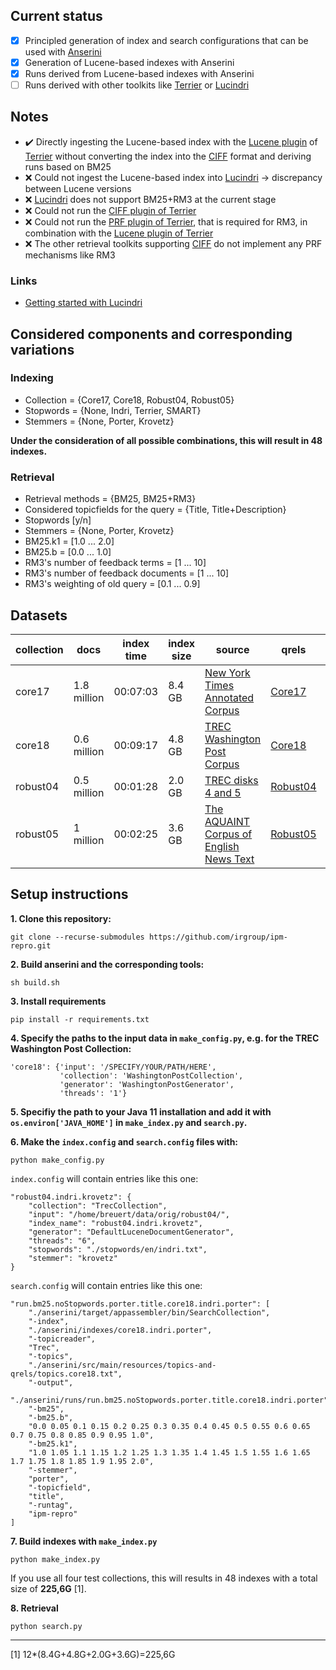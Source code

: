## Current status

- [x] Principled generation of index and search configurations that can be used with [Anserini](https://github.com/castorini/anserini)
- [x] Generation of Lucene-based indexes with Anserini
- [x] Runs derived from Lucene-based indexes with Anserini
- [ ] Runs derived with other toolkits like [Terrier](https://github.com/terrier-org/terrier-core) or [Lucindri](https://github.com/lemurproject/Lucindri)

## Notes

- :heavy_check_mark: Directly ingesting the Lucene-based index with the [Lucene plugin](https://github.com/terrierteam/terrier-lucene) of [Terrier](https://github.com/terrier-org/terrier-core) without converting the index into the [CIFF](https://github.com/osirrc/ciff) format and deriving runs based on BM25
- :x: Could not ingest the Lucene-based index into [Lucindri](https://github.com/lemurproject/Lucindri) &rarr; discrepancy between Lucene versions
- :x: [Lucindri](https://github.com/lemurproject/Lucindri) does not support BM25+RM3 at the current stage
- :x: Could not run the [CIFF plugin of Terrier](https://github.com/terrierteam/terrier-ciff)
- :x: Could not run the [PRF plugin of Terrier](https://github.com/terrierteam/terrier-prf), that is required for RM3, in combination with the [Lucene plugin of Terrier](https://github.com/terrierteam/terrier-lucene)
- :x: The other retrieval toolkits supporting [CIFF](https://github.com/osirrc/ciff) do not implement any PRF mechanisms like RM3

### Links

- [Getting started with Lucindri](https://lemurproject.org/lucindri.php)

## Considered components and corresponding variations

### Indexing

- Collection = {Core17, Core18, Robust04, Robust05}
- Stopwords = {None, Indri, Terrier, SMART}
- Stemmers = {None, Porter, Krovetz}

**Under the consideration of all possible combinations, this will result in 48 indexes.**

### Retrieval

- Retrieval methods = {BM25, BM25+RM3}
- Considered topicfields for the query = {Title, Title+Description}
- Stopwords [y/n]
- Stemmers = {None, Porter, Krovetz}
- BM25.k1 = [1.0 ... 2.0]
- BM25.b = [0.0 ... 1.0]
- RM3's number of feedback terms = [1 ... 10]
- RM3's number of feedback documents = [1 ... 10]
- RM3's weighting of old query = [0.1 ... 0.9]

## Datasets

| collection | docs | index time | index size | source | qrels | topics | 
| --- | --- | --- | --- | --- | --- | --- |
| core17 | 1.8 million | 00:07:03 | 8.4 GB | [New York Times Annotated Corpus](https://catalog.ldc.upenn.edu/LDC2008T19)| [Core17](https://trec.nist.gov/data/core/qrels.txt)| [Core17](https://trec.nist.gov/data/core/core_nist.txt)|
| core18 | 0.6 million | 00:09:17 | 4.8 GB |[TREC Washington Post Corpus](https://trec.nist.gov/data/wapost/) | [Core18](https://trec.nist.gov/data/core/qrels2018.txt)| [Core18](https://trec.nist.gov/data/core/topics2018.txt)|
| robust04 | 0.5 million | 00:01:28 | 2.0 GB | [TREC disks 4 and 5](https://trec.nist.gov/data/cd45/index.html)| [Robust04](https://trec.nist.gov/data/robust/qrels.robust2004.txt)| [Robust04](https://trec.nist.gov/data/robust/04.testset.gz)|
| robust05 | 1 million | 00:02:25 | 3.6 GB | [The AQUAINT Corpus of English News Text](https://catalog.ldc.upenn.edu/LDC2002T31)| [Robust05](https://trec.nist.gov/data/robust/05/TREC2005.qrels.txt)| [Robust05](https://trec.nist.gov/data/robust/05/05.50.topics.txt)|

## Setup instructions

**1. Clone this repository:**
```
git clone --recurse-submodules https://github.com/irgroup/ipm-repro.git
```

**2. Build anserini and the corresponding tools:**
```
sh build.sh
```

**3. Install requirements**
```
pip install -r requirements.txt
```

**4. Specify the paths to the input data in `make_config.py`, e.g. for the TREC Washington Post Collection:**
```
'core18': {'input': '/SPECIFY/YOUR/PATH/HERE',
           'collection': 'WashingtonPostCollection',        
           'generator': 'WashingtonPostGenerator',
           'threads': '1'}
```

**5. Specifiy the path to your Java 11 installation and add it with `os.environ['JAVA_HOME']` in `make_index.py` and `search.py`.**

**6. Make the `index.config` and `search.config` files with:**
```
python make_config.py
```

`index.config` will contain entries like this one:

    "robust04.indri.krovetz": {
        "collection": "TrecCollection",
        "input": "/home/breuert/data/orig/robust04/",
        "index_name": "robust04.indri.krovetz",
        "generator": "DefaultLuceneDocumentGenerator",
        "threads": "6",
        "stopwords": "./stopwords/en/indri.txt",
        "stemmer": "krovetz"
    }

`search.config` will contain entries like this one:

    "run.bm25.noStopwords.porter.title.core18.indri.porter": [
        "./anserini/target/appassembler/bin/SearchCollection",
        "-index",
        "./anserini/indexes/core18.indri.porter",
        "-topicreader",
        "Trec",
        "-topics",
        "./anserini/src/main/resources/topics-and-qrels/topics.core18.txt",
        "-output",
        "./anserini/runs/run.bm25.noStopwords.porter.title.core18.indri.porter",
        "-bm25",
        "-bm25.b",
        "0.0 0.05 0.1 0.15 0.2 0.25 0.3 0.35 0.4 0.45 0.5 0.55 0.6 0.65 0.7 0.75 0.8 0.85 0.9 0.95 1.0",
        "-bm25.k1",
        "1.0 1.05 1.1 1.15 1.2 1.25 1.3 1.35 1.4 1.45 1.5 1.55 1.6 1.65 1.7 1.75 1.8 1.85 1.9 1.95 2.0",
        "-stemmer",
        "porter",
        "-topicfield",
        "title",
        "-runtag",
        "ipm-repro"
    ]

**7. Build indexes with `make_index.py`**
```
python make_index.py
```

If you use all four test collections, this will results in 48 indexes with a total size of **225,6G** [1].

**8. Retrieval**
```
python search.py
```

---
[1]  12*(8.4G+4.8G+2.0G+3.6G)=225,6G